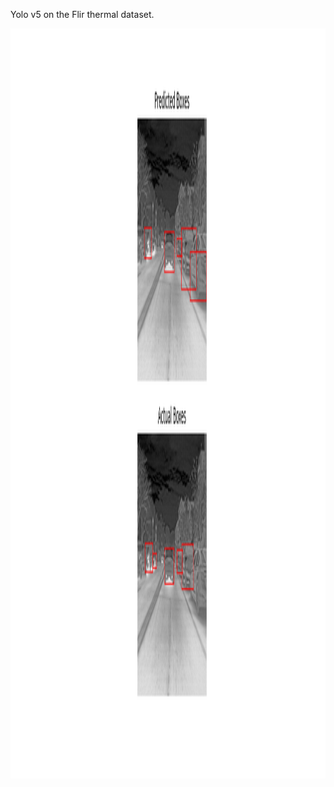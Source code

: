 Yolo v5 on the Flir thermal dataset.

<img src="./run_experiment/car_and_others/pred_pngs/result.png" width="1200" height="1200">
